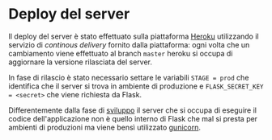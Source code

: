 # Deploy del server
Il deploy del server è stato effettuato sulla piattaforma [Heroku](https://www.heroku.com/) utilizzando il servizio di *continous delivery* fornito dalla piattaforma: ogni volta che un cambiamento viene effettuato al branch `master` heroku si occupa di aggiornare la versione rilasciata del server.

In fase di rilascio è stato necessario settare le variabili `STAGE = prod` che identifica che il server si trova in ambiente di produzione e `FLASK_SECRET_KEY = <secret>` che viene richiesta da Flask.

Differentemente dalla fase di [sviluppo]('/USAGE.md) il server che si occupa di eseguire il codice dell'applicazione non è quello interno di Flask che mal si presta per ambienti di produzioni ma viene bensì utilizzato [gunicorn](https://gunicorn.org/).